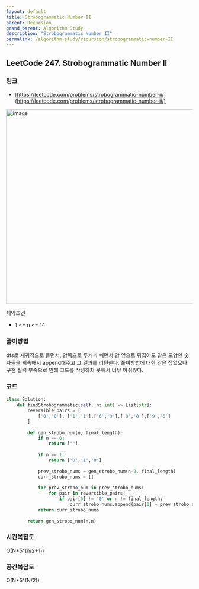 ```yaml
---
layout: default
title: Strobogrammatic Number II
parent: Recursion
grand_parent: Algorithm Study
description: "Strobogrammatic Number II"
permalink: /algorithm-study/recursion/strobogrammatic-number-II
---
```


## LeetCode 247. Strobogrammatic Number II
### 링크
- [https://leetcode.com/problems/strobogrammatic-number-ii/](https://leetcode.com/problems/strobogrammatic-number-ii/)

<img width="525" alt="image" src="https://user-images.githubusercontent.com/39396725/196930837-9a0e6f56-e393-4f1f-9e60-f28c5891d361.png">

제약조건
- 1 <= n <= 14

### 풀이방법
dfs로 재귀적으로 돌면서, 양쪽으로 두개씩 빼면서 양 옆으로 뒤집어도 같은 모양인 숫자들을 계속해서 append해주고 그 결과를 리턴한다.
풀이방법에 대한 감은 잡았으나 구현 실력 부족으로 인해 코드를 작성하지 못해서 너무 아쉬웠다. 

### 코드 
```python
class Solution:
    def findStrobogrammatic(self, n: int) -> List[str]:
        reversible_pairs = [
            ['0','0'], ['1','1'],['6','9'],['8','8'],['9','6']
        ]
        
        def gen_strobo_num(n, final_length):
            if n == 0:
                return [""]
            
            if n == 1:
                return ['0','1','8']
            
            prev_strobo_nums = gen_strobo_num(n-2, final_length)
            curr_strobo_nums = []
            
            for prev_strobo_num in prev_strobo_nums:
                for pair in reversible_pairs:
                    if pair[0] != '0' or n != final_length:
                        curr_strobo_nums.append(pair[0] + prev_strobo_num + pair[1])
            return curr_strobo_nums
        
        return gen_strobo_num(n,n)
```

### 시간복잡도
O(N\*5^(n/2+1))

### 공간복잡도
O(N\*5^(N/2))
